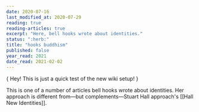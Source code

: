 ```yaml
---
date: 2020-07-16
last_modified_at: 2020-07-29
reading: true
reading-articles: true
excerpt: "Here, bell hooks wrote about identities."
status: ":herb:"
title: "hooks buddhism"
published: false
year_read: 2021
date_read: 2021-02-02
---
```

{ Hey! This is just a quick test of the new wiki setup! }  

This is one of a number of articles bell hooks wrote about identities. Her approach is different from—but complements—Stuart Hall approach's [[Hall New Identities]].